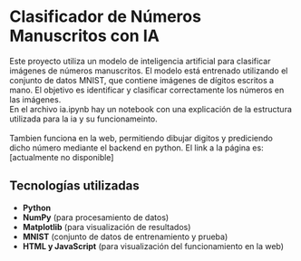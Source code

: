 # Clasificador de Números Manuscritos con IA

Este proyecto utiliza un modelo de inteligencia artificial para clasificar imágenes de números manuscritos. El modelo está entrenado utilizando el conjunto de datos MNIST, que contiene imágenes de dígitos escritos a mano. El objetivo es identificar y clasificar correctamente los números en las imágenes.\
En el archivo ia.ipynb hay un notebook con una explicación de la estructura utilizada para la ia y su funcionameinto.\
\
Tambien funciona en la web, permitiendo dibujar digitos y prediciendo dicho número mediante el backend en python. El link a la página es: [actualmente no disponible]
## Tecnologías utilizadas

- **Python**
- **NumPy** (para procesamiento de datos)
- **Matplotlib** (para visualización de resultados)
- **MNIST** (conjunto de datos de entrenamiento y prueba)
- **HTML y JavaScript** (para visualización del funcionamiento en la web)
